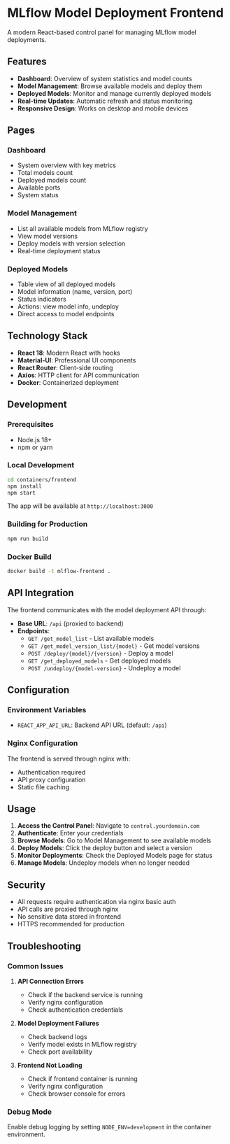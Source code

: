 # MLflow Model Deployment Frontend

A modern React-based control panel for managing MLflow model deployments.

## Features

- **Dashboard**: Overview of system statistics and model counts
- **Model Management**: Browse available models and deploy them
- **Deployed Models**: Monitor and manage currently deployed models
- **Real-time Updates**: Automatic refresh and status monitoring
- **Responsive Design**: Works on desktop and mobile devices

## Pages

### Dashboard
- System overview with key metrics
- Total models count
- Deployed models count
- Available ports
- System status

### Model Management
- List all available models from MLflow registry
- View model versions
- Deploy models with version selection
- Real-time deployment status

### Deployed Models
- Table view of all deployed models
- Model information (name, version, port)
- Status indicators
- Actions: view model info, undeploy
- Direct access to model endpoints

## Technology Stack

- **React 18**: Modern React with hooks
- **Material-UI**: Professional UI components
- **React Router**: Client-side routing
- **Axios**: HTTP client for API communication
- **Docker**: Containerized deployment

## Development

### Prerequisites
- Node.js 18+
- npm or yarn

### Local Development
```bash
cd containers/frontend
npm install
npm start
```

The app will be available at `http://localhost:3000`

### Building for Production
```bash
npm run build
```

### Docker Build
```bash
docker build -t mlflow-frontend .
```

## API Integration

The frontend communicates with the model deployment API through:

- **Base URL**: `/api` (proxied to backend)
- **Endpoints**:
  - `GET /get_model_list` - List available models
  - `GET /get_model_version_list/{model}` - Get model versions
  - `POST /deploy/{model}/{version}` - Deploy a model
  - `GET /get_deployed_models` - Get deployed models
  - `POST /undeploy/{model-version}` - Undeploy a model

## Configuration

### Environment Variables
- `REACT_APP_API_URL`: Backend API URL (default: `/api`)

### Nginx Configuration
The frontend is served through nginx with:
- Authentication required
- API proxy configuration
- Static file caching

## Usage

1. **Access the Control Panel**: Navigate to `control.yourdomain.com`
2. **Authenticate**: Enter your credentials
3. **Browse Models**: Go to Model Management to see available models
4. **Deploy Models**: Click the deploy button and select a version
5. **Monitor Deployments**: Check the Deployed Models page for status
6. **Manage Models**: Undeploy models when no longer needed

## Security

- All requests require authentication via nginx basic auth
- API calls are proxied through nginx
- No sensitive data stored in frontend
- HTTPS recommended for production

## Troubleshooting

### Common Issues

1. **API Connection Errors**
   - Check if the backend service is running
   - Verify nginx configuration
   - Check authentication credentials

2. **Model Deployment Failures**
   - Check backend logs
   - Verify model exists in MLflow registry
   - Check port availability

3. **Frontend Not Loading**
   - Check if frontend container is running
   - Verify nginx configuration
   - Check browser console for errors

### Debug Mode
Enable debug logging by setting `NODE_ENV=development` in the container environment. 